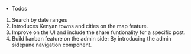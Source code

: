 - Todos
1. Search by date ranges
2. Introduces Kenyan towns and cities on the map feature.
3. Improve on the UI and include the share funtionality for a specific post.
4. Build kanban feature on the admin side: By introducing the admin sidepane navigation component.